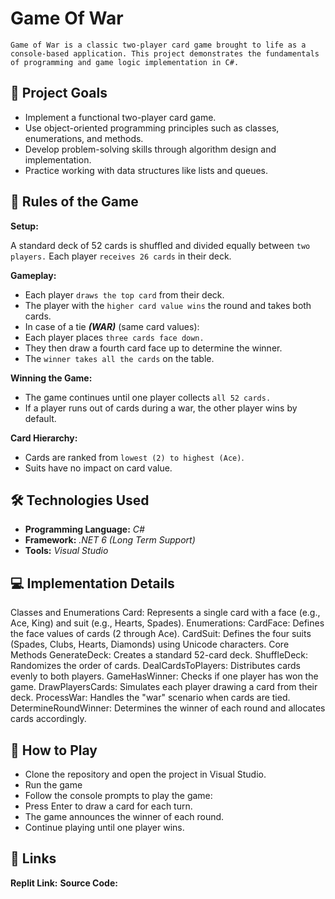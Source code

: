# Game Of War

`Game of War is a classic two-player card game brought to life as a console-based application. This project demonstrates the fundamentals of programming and game logic implementation in C#.`


## 🎯 Project Goals
- Implement a functional two-player card game.
- Use object-oriented programming principles such as classes, enumerations, and methods.
- Develop problem-solving skills through algorithm design and implementation.
- Practice working with data structures like lists and queues.


## 📜 Rules of the Game

**Setup:**

A standard deck of 52 cards is shuffled and divided equally between `two players.`
Each player `receives 26 cards` in their deck.

**Gameplay:**

- Each player `draws the top card` from their deck.
- The player with the `higher card value wins` the round and takes both cards.
- In case of a tie ***(WAR)*** (same card values):
- Each player places `three cards face down.`
- They then draw a fourth card face up to determine the winner.
- The `winner takes all the cards` on the table.

**Winning the Game:**

- The game continues until one player collects `all 52 cards.`
- If a player runs out of cards during a war, the other player wins by default.

**Card Hierarchy:**

- Cards are ranked from `lowest (2) to highest (Ace)`.
- Suits have no impact on card value.


## 🛠 Technologies Used
- **Programming Language:** *C#* <br> 
- **Framework:** *.NET 6 (Long Term Support)* <br>
- **Tools:** *Visual Studio*


## 💻 Implementation Details
Classes and Enumerations
Card: Represents a single card with a face (e.g., Ace, King) and suit (e.g., Hearts, Spades).
Enumerations:
CardFace: Defines the face values of cards (2 through Ace).
CardSuit: Defines the four suits (Spades, Clubs, Hearts, Diamonds) using Unicode characters.
Core Methods
GenerateDeck: Creates a standard 52-card deck.
ShuffleDeck: Randomizes the order of cards.
DealCardsToPlayers: Distributes cards evenly to both players.
GameHasWinner: Checks if one player has won the game.
DrawPlayersCards: Simulates each player drawing a card from their deck.
ProcessWar: Handles the "war" scenario when cards are tied.
DetermineRoundWinner: Determines the winner of each round and allocates cards accordingly.


## 🚀 How to Play
- Clone the repository and open the project in Visual Studio.
- Run the game 
- Follow the console prompts to play the game:
- Press Enter to draw a card for each turn.
- The game announces the winner of each round.
- Continue playing until one player wins.




## 🔗 Links
**Replit Link:**
**Source Code:** 


